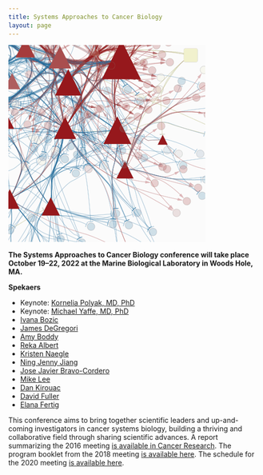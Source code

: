 ```yaml
---
title: Systems Approaches to Cancer Biology
layout: page
---
```


![Network diagram](/public/img/network_diag.png)


**The Systems Approaches to Cancer Biology conference will take place October 19–22, 2022 at the Marine Biological Laboratory in Woods Hole, MA.**


**Spekaers**
- Keynote: [Kornelia Polyak, MD, PhD](https://www.dfhcc.harvard.edu/insider/member-detail/member/kornelia-polyak-md-phd/)
- Keynote: [Michael Yaffe, MD, PhD](https://ki.mit.edu/people/faculty/yaffe)
- [Ivana Bozic](https://www.ivanabozic.com/)
- [James DeGregori](https://medschool.cuanschutz.edu/biochemistry/people/primary-faculty/degregori-james/degregori-lab)
- [Amy Boddy](https://boddylab.com/)
- [Reka Albert](https://www.ralbert.me/)
- [Kristen Naegle](https://engineering.virginia.edu/faculty/naegle-kristen-m)
- [Ning Jenny Jiang](https://jianglab.seas.upenn.edu/)
- [Jose Javier Bravo-Cordero](https://labs.icahn.mssm.edu/bravo-cordero-lab/)
- [Mike Lee](https://www.umassmed.edu/lee-lab/)
- [Dan Kirouac](https://www.linkedin.com/in/dankirouac/)
- [David Fuller](https://faculty.mdanderson.org/profiles/clifton_fuller.html)
- [Elana Fertig](https://fertiglab.com/)

This conference aims to bring together scientific leaders and up-and-coming investigators in cancer systems biology, building a thriving and collaborative field through sharing scientific advances. A report summarizing the 2016 meeting [is available in Cancer Research](http://cancerres.aacrjournals.org/content/76/23/6774). The program booklet from the 2018 meeting [is available here](/public/sacb%202018%20online%20booklet%20final.pdf). The schedule for the 2020 meeting [is available here](https://sacbmeeting.org/2020/schedule).
